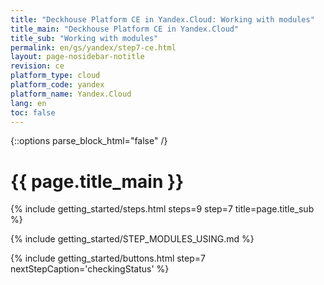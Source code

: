 ```yaml
---
title: "Deckhouse Platform CE in Yandex.Cloud: Working with modules"
title_main: "Deckhouse Platform CE in Yandex.Cloud"
title_sub: "Working with modules"
permalink: en/gs/yandex/step7-ce.html
layout: page-nosidebar-notitle
revision: ce
platform_type: cloud
platform_code: yandex
platform_name: Yandex.Cloud
lang: en
toc: false
---
```


<link rel="stylesheet" type="text/css" href='{{ assets["getting-started.css"].digest_path }}' />

{::options parse_block_html="false" /}

<h1 class="docs__title">{{ page.title_main }}</h1>
{% include getting_started/steps.html steps=9 step=7 title=page.title_sub %}

{% include getting_started/STEP_MODULES_USING.md %}

{% include getting_started/buttons.html step=7 nextStepCaption='checkingStatus' %}
